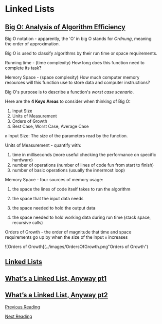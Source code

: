 # Linked Lists


## [Big O: Analysis of Algorithm Efficiency](https://codefellows.github.io/common_curriculum/data_structures_and_algorithms/Code_401/class-05/resources/big_oh.html)

Big O notation - apparently, the 'O' in big O stands for *Ordnung*, meaning the order of approximation.

Big O is used to classify algorithms by their run time or space requirements.

Running time - (time complexity)
  How long does this function need to complete its task?

Memory Space - (space complexity)
  How much computer memory resources will this function use to store data and computer instructions?

Big O's purpose is to describe a function's *worst case scenario*.

Here are the **4 Keys Areas** to consider when thinking of Big O:

  1. Input Size
  2. Units of Measurement
  3. Orders of Growth
  4. Best Case, Worst Case, Average Case


`n` Input Size: The size of the parameters read by the function.

Units of Measurement - quantify with:
1. time in milliseconds (more useful checking the performance on specific hardware)
2. number of operations (number of lines of code fun from start to finish)
3. number of basic operations (usually the innermost loop)

Memory Space - four sources of memory usage:

1. the space the lines of code itself takes to run the algorithm

2. the space that the input data needs

3. the space needed to hold the output data

4. the space needed to hold working data during run time (stack space, recursive calls)


Orders of Growth - the order of magnitude that time and space requirements go up by when the size of the Input `n` increases

![Orders of Growth](../images/OrdersOfGrowth.png"Orders of Growth")



## [Linked Lists](https://codefellows.github.io/common_curriculum/data_structures_and_algorithms/Code_401/class-05/resources/singly_linked_list.html)


## [What’s a Linked List, Anyway pt1](https://medium.com/basecs/whats-a-linked-list-anyway-part-1-d8b7e6508b9d)

## [What’s a Linked List, Anyway pt2](https://medium.com/basecs/whats-a-linked-list-anyway-part-2-131d96f71996)


[Previous Reading](./class-04.md)

[Next Reading](./class-06.md)
